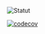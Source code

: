 ![Statut](https://github.com/dymafr/cicd-projet3/actions/workflows/cicd.yaml/badge.svg)

[![codecov](https://codecov.io/gh/dymacicd/cicd-projet1/graph/badge.svg?token=LQISWTKNK0)](https://codecov.io/gh/dymacicd/cicd-projet1)
